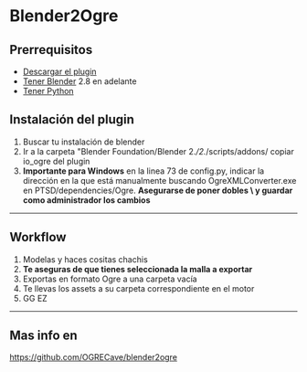 # Blender2Ogre
## Prerrequisitos
+ [Descargar el plugin](https://github.com/OGRECave/blender2ogre/releases/tag/v0.8.0)
+ [Tener Blender](https://github.com/OGRECave/blender2ogre/releases/tag/v0.8.0) 2.8 en adelante
+ [Tener Python](https://www.python.org/downloads/)

## Instalación del plugin
1. Buscar tu instalación de blender
2. Ir a la carpeta "Blender Foundation/Blender 2.*/2.*/scripts/addons/ copiar io_ogre del plugin
3. **Importante para Windows** en la linea 73 de config.py, indicar la dirección en la que está manualmente buscando OgreXMLConverter.exe en PTSD/dependencies/Ogre. **Asegurarse de poner dobles \\ y guardar como administrador los cambios**

---
## Workflow
1. Modelas y haces cositas chachis
2. **Te aseguras de que tienes seleccionada la malla a exportar**
3. Exportas en formato Ogre a una carpeta vacía
4. Te llevas los assets a su carpeta correspondiente en el motor
5. GG EZ
---
## Mas info en
https://github.com/OGRECave/blender2ogre

